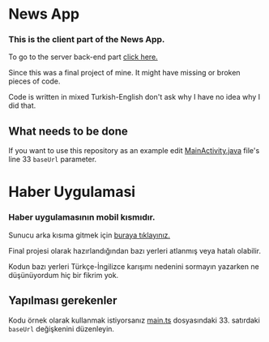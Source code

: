 # News App
### This is the client part of the News App.

To go to the server back-end part [click here.](https://github.com/Preport/haber-uygulamasi-backend)

Since this was a final project of mine. It might have missing or broken pieces of code.

Code is written in mixed Turkish-English don't ask why I have no idea why I did that.

## What needs to be done

If you want to use this repository as an example edit [MainActivity.java](https://github.com/Preport/haber-uygulamasi-frontend/blob/master/app/src/main/java/net/perport/haberuygulamasi/MainActivity.java#L33) file's line 33 `baseUrl` parameter.

# Haber Uygulamasi
### Haber uygulamasının mobil kısmıdır.

Sunucu arka kısıma gitmek için [buraya tıklayınız.](https://github.com/Preport/haber-uygulamasi-backend)

Final projesi olarak hazırlandığından bazı yerleri atlanmış veya hatalı olabilir.

Kodun bazı yerleri Türkçe-İngilizce karışımı nedenini sormayın yazarken ne düşünüyordum hiç bir fikrim yok.

## Yapılması gerekenler

Kodu örnek olarak kullanmak istiyorsanız [main.ts](https://github.com/Preport/haber-uygulamasi-frontend/blob/master/app/src/main/java/net/perport/haberuygulamasi/MainActivity.java#L33) dosyasındaki 33. satırdaki `baseUrl` değişkenini düzenleyin.
